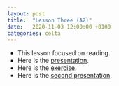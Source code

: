 ```yaml
---
layout: post
title:  "Lesson Three (A2)"
date:   2020-11-03 12:00:00 +0100
categories: celta
---
```


- This lesson focused on reading. 
- Here is the [presentation](assets/lesson-03-pres-ultan.pdf).
- Here is the [exercise](assets/lesson-03-doc-ultan.pdf).
- Here is the [second presentation](assets/lesson-03-pres-short-ultan.pdf).
